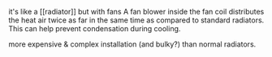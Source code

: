 it's like a [[radiator]] but with fans
A fan blower inside the fan coil distributes the heat air twice as far in the same time as compared to standard radiators.
This can help prevent condensation during cooling.

more expensive & complex installation (and bulky?) than normal radiators.